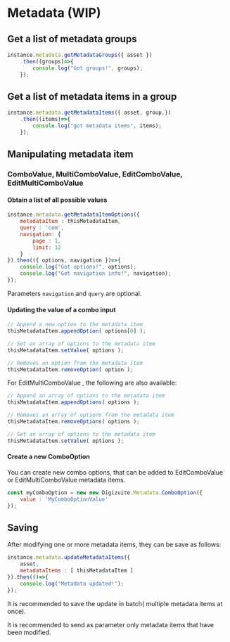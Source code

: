 # Metadata (WIP)

## Get a list of metadata groups

```js
instance.metadata.getMetadataGroups({ asset })
    .then((groups)=>{
        console.log("Got groups!", groups);
    });
```

## Get a list of metadata items in a group

```js
instance.metadata.getMetadataItems({ asset, group,})
    .then((items)=>{
        console.log("got metadata items", items);
    });
```

## Manipulating metadata item

### ComboValue, MultiComboValue, EditComboValue, EditMultiComboValue

#### Obtain a list of all possible values

```js
instance.metadata.getMetadataItemOptions({
    metadataItem : thisMetadataItem,
    query : 'com',
    navigation: {
        page : 1,
        limit: 12
    }
}).then(({ options, navigation })=>{
	console.log("Got options!", options);
    console.log("Got navigation info!", navigation);
});
```

Parameters ```navigation``` and ```query``` are optional. 

#### Updating the value of a combo input

```js
// Append a new option to the metadata item
thisMetadataItem.appendOption( options[0] );

// Set an array of options to the metadata item
thisMetadataItem.setValue( options );

// Removes an option from the metadata item
thisMetadataItem.removeOption( option );
```

For EditMultiComboValue , the following are also available:
```js
// Append an array of options to the metadata item
thisMetadataItem.appendOptions( options );

// Removes an array of options from the metadata item
thisMetadataItem.removeOptions( options );

// Set an array of options to the metadata item
thisMetadataItem.setValue( options );
```


#### Create a new ComboOption

You can create new combo options, that can be added to 
EditComboValue or EditMultiComboValue metadata items.  

```js
const myComboOption = new new Digizuite.Metadata.ComboOption({ 
    value : 'MyComboOptionValue' 
});
```

## Saving 

After modifying one or more metadata items, they can be save as follows:
```js
instance.metadata.updateMetadataItems({
    asset,
    metadataItems : [ thisMetadataItem ]
}).then(()=>{
    console.log("Metadata updated!");
});
```

It is recommended to save the update in batch( multiple metadata items at  once).

It is recommended to send as parameter only metadata items that have been modified.